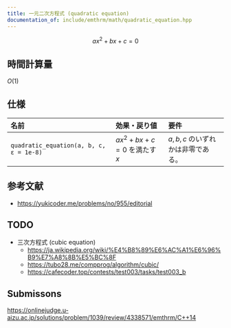 ```yaml
---
title: 一元二次方程式 (quadratic equation)
documentation_of: include/emthrm/math/quadratic_equation.hpp
---
```


$$
  ax^2 + bx + c = 0
$$


## 時間計算量

$O(1)$


## 仕様

|名前|効果・戻り値|要件|
|:--|:--|:--|
|`quadratic_equation(a, b, c, ε = 1e-8)`|$ax^2 + bx + c = 0$ を満たす $x$|$a, b, c$ のいずれかは非零である。|


## 参考文献

- https://yukicoder.me/problems/no/955/editorial


## TODO

- 三次方程式 (cubic equation)
  - https://ja.wikipedia.org/wiki/%E4%B8%89%E6%AC%A1%E6%96%B9%E7%A8%8B%E5%BC%8F
  - https://tubo28.me/compprog/algorithm/cubic/
  - https://cafecoder.top/contests/test003/tasks/test003_b


## Submissons

https://onlinejudge.u-aizu.ac.jp/solutions/problem/1039/review/4338571/emthrm/C++14
